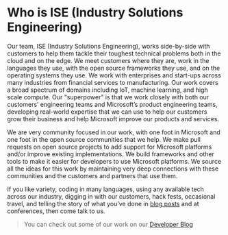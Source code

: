 # Who is ISE (Industry Solutions Engineering)

Our team, ISE (Industry Solutions Engineering), works side-by-side with customers to help them tackle their toughest technical problems both in the cloud and on the edge. We meet customers where they are, work in the languages they use, with the open source frameworks they use, and on the operating systems they use. We work with enterprises and start-ups across many industries from financial services to manufacturing. Our work covers a broad spectrum of domains including IoT, machine learning, and high scale compute. Our "superpower" is that we work closely with both our customers’ engineering teams and Microsoft’s product engineering teams, developing real-world expertise that we can use to help our customers grow their business and help Microsoft improve our products and services.

We are very community focused in our work, with one foot in Microsoft and one foot in the open source communities that we help. We make pull requests on open source projects to add support for Microsoft platforms and/or improve existing implementations. We build frameworks and other tools to make it easier for developers to use Microsoft platforms. We source all the ideas for this work by maintaining very deep connections with these communities and the customers and partners that use them.

If you like variety, coding in many languages, using any available tech across our industry, digging in with our customers, hack fests, occasional travel, and telling the story of what you’ve done in [blog posts](https://www.microsoft.com/developerblog/) and at conferences, then come talk to us.

> You can check out some of our work on our [Developer Blog](https://www.microsoft.com/developerblog/)
